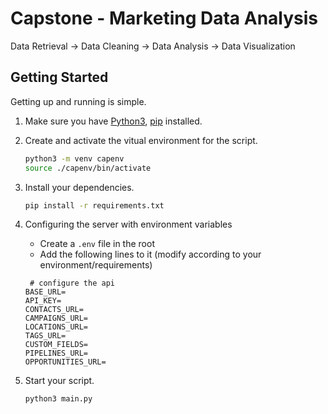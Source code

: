 # Capstone - Marketing Data Analysis

Data Retrieval -> Data Cleaning -> Data Analysis -> Data Visualization

## Getting Started

Getting up and running is simple.

1. Make sure you have [Python3](https://www.python.org/), [pip](https://pip.pypa.io/en/stable/) installed.

2. Create and activate the vitual environment for the script.

   ```bash
   python3 -m venv capenv
   source ./capenv/bin/activate
   ```

3. Install your dependencies.

   ```bash
   pip install -r requirements.txt
   ```

4. Configuring the server with environment variables

   - Create a `.env` file in the root
   - Add the following lines to it (modify according to your environment/requirements)

   ```env
    # configure the api
   BASE_URL=
   API_KEY=
   CONTACTS_URL=
   CAMPAIGNS_URL=
   LOCATIONS_URL=
   TAGS_URL=
   CUSTOM_FIELDS=
   PIPELINES_URL=
   OPPORTUNITIES_URL=
   ```

5. Start your script.

   ```bash
   python3 main.py
   ```
